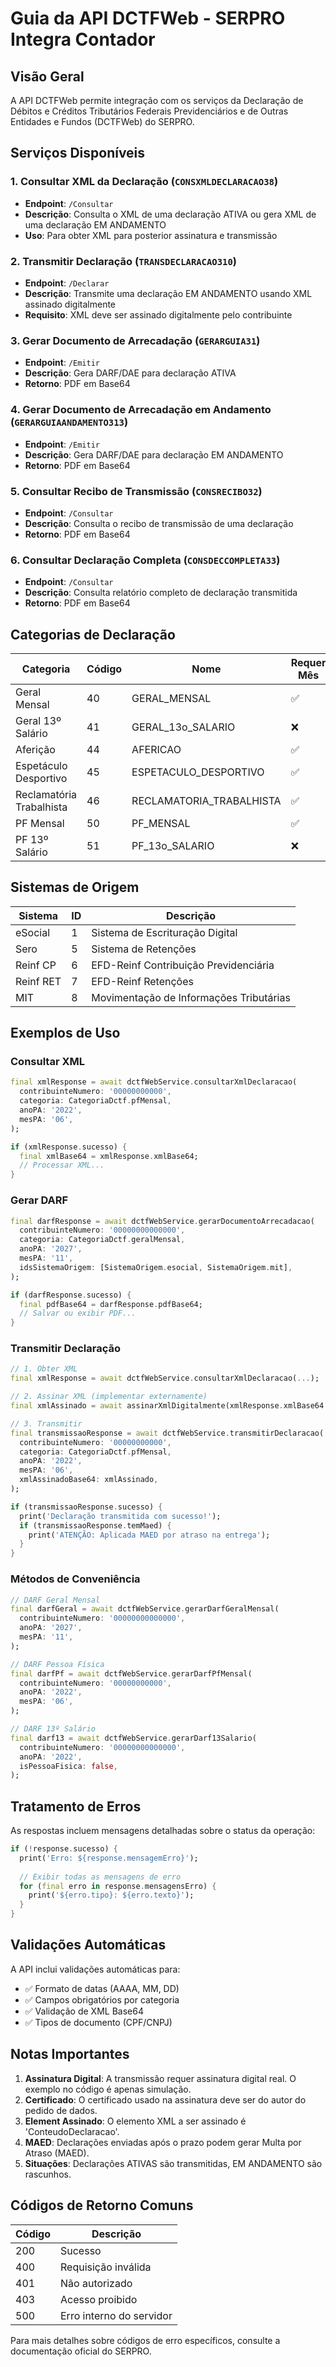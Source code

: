 # Guia da API DCTFWeb - SERPRO Integra Contador

## Visão Geral

A API DCTFWeb permite integração com os serviços da Declaração de Débitos e Créditos Tributários Federais Previdenciários e de Outras Entidades e Fundos (DCTFWeb) do SERPRO.

## Serviços Disponíveis

### 1. Consultar XML da Declaração (`CONSXMLDECLARACAO38`)
- **Endpoint**: `/Consultar`
- **Descrição**: Consulta o XML de uma declaração ATIVA ou gera XML de uma declaração EM ANDAMENTO
- **Uso**: Para obter XML para posterior assinatura e transmissão

### 2. Transmitir Declaração (`TRANSDECLARACAO310`)
- **Endpoint**: `/Declarar`
- **Descrição**: Transmite uma declaração EM ANDAMENTO usando XML assinado digitalmente
- **Requisito**: XML deve ser assinado digitalmente pelo contribuinte

### 3. Gerar Documento de Arrecadação (`GERARGUIA31`)
- **Endpoint**: `/Emitir`
- **Descrição**: Gera DARF/DAE para declaração ATIVA
- **Retorno**: PDF em Base64

### 4. Gerar Documento de Arrecadação em Andamento (`GERARGUIAANDAMENTO313`)
- **Endpoint**: `/Emitir`
- **Descrição**: Gera DARF/DAE para declaração EM ANDAMENTO
- **Retorno**: PDF em Base64

### 5. Consultar Recibo de Transmissão (`CONSRECIBO32`)
- **Endpoint**: `/Consultar`
- **Descrição**: Consulta o recibo de transmissão de uma declaração
- **Retorno**: PDF em Base64

### 6. Consultar Declaração Completa (`CONSDECCOMPLETA33`)
- **Endpoint**: `/Consultar`
- **Descrição**: Consulta relatório completo de declaração transmitida
- **Retorno**: PDF em Base64

## Categorias de Declaração

| Categoria | Código | Nome | Requer Mês | Requer Dia | Campos Especiais |
|-----------|---------|------|------------|------------|------------------|
| Geral Mensal | 40 | GERAL_MENSAL | ✅ | ❌ | - |
| Geral 13º Salário | 41 | GERAL_13o_SALARIO | ❌ | ❌ | - |
| Aferição | 44 | AFERICAO | ✅ | ❌ | cnoAfericao |
| Espetáculo Desportivo | 45 | ESPETACULO_DESPORTIVO | ✅ | ✅ | diaPA |
| Reclamatória Trabalhista | 46 | RECLAMATORIA_TRABALHISTA | ✅ | ❌ | numProcReclamatoria |
| PF Mensal | 50 | PF_MENSAL | ✅ | ❌ | - |
| PF 13º Salário | 51 | PF_13o_SALARIO | ❌ | ❌ | - |

## Sistemas de Origem

| Sistema | ID | Descrição |
|---------|----|-----------| 
| eSocial | 1 | Sistema de Escrituração Digital |
| Sero | 5 | Sistema de Retenções |
| Reinf CP | 6 | EFD-Reinf Contribuição Previdenciária |
| Reinf RET | 7 | EFD-Reinf Retenções |
| MIT | 8 | Movimentação de Informações Tributárias |

## Exemplos de Uso

### Consultar XML
```dart
final xmlResponse = await dctfWebService.consultarXmlDeclaracao(
  contribuinteNumero: '00000000000',
  categoria: CategoriaDctf.pfMensal,
  anoPA: '2022',
  mesPA: '06',
);

if (xmlResponse.sucesso) {
  final xmlBase64 = xmlResponse.xmlBase64;
  // Processar XML...
}
```

### Gerar DARF
```dart
final darfResponse = await dctfWebService.gerarDocumentoArrecadacao(
  contribuinteNumero: '00000000000000',
  categoria: CategoriaDctf.geralMensal,
  anoPA: '2027',
  mesPA: '11',
  idsSistemaOrigem: [SistemaOrigem.esocial, SistemaOrigem.mit],
);

if (darfResponse.sucesso) {
  final pdfBase64 = darfResponse.pdfBase64;
  // Salvar ou exibir PDF...
}
```

### Transmitir Declaração
```dart
// 1. Obter XML
final xmlResponse = await dctfWebService.consultarXmlDeclaracao(...);

// 2. Assinar XML (implementar externamente)
final xmlAssinado = await assinarXmlDigitalmente(xmlResponse.xmlBase64!);

// 3. Transmitir
final transmissaoResponse = await dctfWebService.transmitirDeclaracao(
  contribuinteNumero: '00000000000',
  categoria: CategoriaDctf.pfMensal,
  anoPA: '2022',
  mesPA: '06',
  xmlAssinadoBase64: xmlAssinado,
);

if (transmissaoResponse.sucesso) {
  print('Declaração transmitida com sucesso!');
  if (transmissaoResponse.temMaed) {
    print('ATENÇÃO: Aplicada MAED por atraso na entrega');
  }
}
```

### Métodos de Conveniência
```dart
// DARF Geral Mensal
final darfGeral = await dctfWebService.gerarDarfGeralMensal(
  contribuinteNumero: '00000000000000',
  anoPA: '2027',
  mesPA: '11',
);

// DARF Pessoa Física
final darfPf = await dctfWebService.gerarDarfPfMensal(
  contribuinteNumero: '00000000000',
  anoPA: '2022',
  mesPA: '06',
);

// DARF 13º Salário
final darf13 = await dctfWebService.gerarDarf13Salario(
  contribuinteNumero: '00000000000000',
  anoPA: '2022',
  isPessoaFisica: false,
);
```

## Tratamento de Erros

As respostas incluem mensagens detalhadas sobre o status da operação:

```dart
if (!response.sucesso) {
  print('Erro: ${response.mensagemErro}');
  
  // Exibir todas as mensagens de erro
  for (final erro in response.mensagensErro) {
    print('${erro.tipo}: ${erro.texto}');
  }
}
```

## Validações Automáticas

A API inclui validações automáticas para:
- ✅ Formato de datas (AAAA, MM, DD)
- ✅ Campos obrigatórios por categoria
- ✅ Validação de XML Base64
- ✅ Tipos de documento (CPF/CNPJ)

## Notas Importantes

1. **Assinatura Digital**: A transmissão requer assinatura digital real. O exemplo no código é apenas simulação.
2. **Certificado**: O certificado usado na assinatura deve ser do autor do pedido de dados.
3. **Element Assinado**: O elemento XML a ser assinado é 'ConteudoDeclaracao'.
4. **MAED**: Declarações enviadas após o prazo podem gerar Multa por Atraso (MAED).
5. **Situações**: Declarações ATIVAS são transmitidas, EM ANDAMENTO são rascunhos.

## Códigos de Retorno Comuns

| Código | Descrição |
|--------|-----------|
| 200 | Sucesso |
| 400 | Requisição inválida |
| 401 | Não autorizado |
| 403 | Acesso proibido |
| 500 | Erro interno do servidor |

Para mais detalhes sobre códigos de erro específicos, consulte a documentação oficial do SERPRO.
